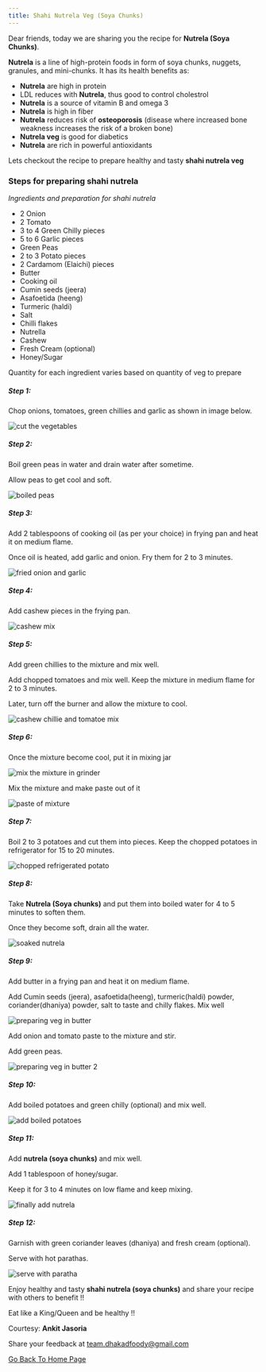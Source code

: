 ```yaml
---
title: Shahi Nutrela Veg (Soya Chunks)
---
```


Dear friends, today we are sharing you the recipe for **Nutrela (Soya Chunks)**.

**Nutrela**  is a line of high-protein foods in form of soya chunks, nuggets, granules, and mini-chunks. It has its health benefits as:

- **Nutrela** are high in protein
- LDL reduces with **Nutrela**, thus good to control cholestrol
- **Nutrela** is a source of vitamin B and omega 3
- **Nutrela** is high in fiber
- **Nutrela** reduces risk of **osteoporosis** (disease where increased bone weakness increases the risk of a broken bone)
- **Nutrela veg** is good for diabetics
- **Nutrela** are rich in powerful antioxidants
 
Lets checkout the recipe to prepare healthy  and tasty **shahi nutrela veg**

### Steps for preparing shahi nutrela

*Ingredients and preparation for shahi nutrela*

- 2 Onion
- 2 Tomato
- 3 to 4 Green Chilly pieces
- 5 to 6 Garlic pieces
- Green Peas 
- 2 to 3 Potato pieces
- 2 Cardamom (Elaichi) pieces
- Butter
- Cooking oil
- Cumin seeds (jeera)
- Asafoetida (heeng)
- Turmeric (haldi)
- Salt
- Chilli flakes
- Nutrella
- Cashew
- Fresh Cream (optional)
- Honey/Sugar

Quantity for each ingredient varies based on quantity of veg to prepare

##### Step 1:

Chop onions, tomatoes, green chillies and garlic as shown in image below.

![cut the vegetables](/img/shahinutrela1.png "cut vegetables")

##### Step 2:

Boil green peas in water and drain water after sometime.

Allow peas to get cool and soft.

![boiled peas](/img/shahinutrela2.png "boiled peas")


##### Step 3:

Add 2 tablespoons of cooking oil (as per your choice) in frying pan and heat it on medium flame.

Once oil is heated, add garlic and onion. Fry them for 2 to 3 minutes.


![fried onion and garlic](/img/shahinutrela3.png "fried onion and garlic")


##### Step 4:

Add cashew pieces in the frying pan.

![cashew mix](/img/shahinutrela4.png "add cashew")

##### Step 5:

Add green chillies to the mixture and mix well.

Add chopped tomatoes and mix well. Keep the mixture in medium flame for 2 to 3 minutes.

Later, turn off the burner and allow the mixture to cool.

![cashew chillie and tomatoe mix](/img/shahinutrela5.png "add cashew, chilli and tomatoes")

##### Step 6:

Once the mixture become cool, put it in mixing jar

![mix the mixture in grinder](/img/shahinutrela6.png "mix the mixture in grinder")

Mix the mixture and make paste out of it


![paste of mixture](/img/shahinutrela7.png "paste of mixture")

##### Step 7:

Boil 2 to 3 potatoes and cut them into pieces. Keep the chopped potatoes in refrigerator for 15 to 20 minutes.

![chopped refrigerated potato](/img/shahinutrela8.png "chopped regfrigerated potato")

##### Step 8:

Take **Nutrela (Soya chunks)** and put them into boiled water for 4 to 5 minutes to soften them.

Once they become soft, drain all the water.

![soaked nutrela](/img/shahinutrela9.png "soaked nutrela")

##### Step 9:

Add butter in a frying pan and heat it on medium flame.

Add Cumin seeds (jeera), asafoetida(heeng), turmeric(haldi) powder, coriander(dhaniya) powder, salt to taste and chilly flakes. Mix well

![preparing veg in butter](/img/shahinutrela10.png "preparing veg in butter")

Add onion and tomato paste to the mixture and stir. 

Add green peas.

![preparing veg in butter 2](/img/shahinutrela11.png "preparing veg in butter 2")


##### Step 10:

Add boiled potatoes and green chilly (optional) and mix well.

![add boiled potatoes](/img/shahinutrela12.png "ass boiled potatoes")


##### Step 11:

Add **nutrela (soya chunks)** and mix well.

Add 1 tablespoon of honey/sugar.

Keep it for 3 to 4 minutes on low flame and keep mixing.

![finally add nutrela](/img/shahinutrela13.png "finally add nutrela and mix well")


##### Step 12:

Garnish with green coriander leaves (dhaniya) and fresh cream (optional).

Serve with hot parathas.

![serve with paratha](/img/shahinutrela14.png "serve well")


Enjoy healthy and tasty **shahi nutrela (soya chunks)** and share your recipe with others to benefit !!

Eat like a King/Queen and be healthy !!

Courtesy: **Ankit Jasoria**


Share your feedback at [team.dhakadfoody@gmail.com](mailto:team.dhakadfoody@gmail.com)

<a href ="/{{ site.baseurl }}" >Go Back To Home Page</a>
